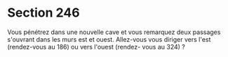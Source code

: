 # Section 246

Vous pénétrez dans une nouvelle cave et vous remarquez deux 
passages s'ouvrant dans les murs est et ouest. Allez-vous vous 
diriger vers l'est (rendez-vous au 186) ou vers l'ouest (rendez-
vous au 324) ?